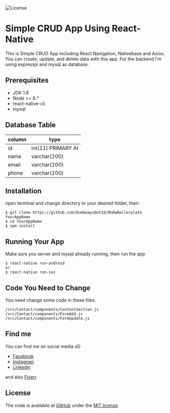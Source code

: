 ![License][license-image]

# Simple CRUD App Using React-Native
This is	Simple CRUD App including React Navigation, Nativebase and Axios. You can create, update, and delete data with this app. For the backend I'm using expressjs and mysql as database.

## Prerequisites
- JDK 1.8
- Node >= 8.*
- react-native-cli
- mysql

## Database Table
| column | type |
| --- | --- |
| id | int(11) PRIMARY AI |
| name | varchar(200) |
| email | varchar(200) |
| phone | varchar(200) |

## Installation
open terminal and change directory to your desired folder, then:
```
$ git clone https://github.com/DumbwaysDotId/RnDwBoilerplate YourAppName
$ cd YourAppName
$ npm install
```

## Running Your App
Make sure you server and mysql already running, then run the app
```
$ react-native run-android
or
$ react-native run-ios
```

## Code You Need to Change
You need change some code in these files:
```
/src/Contact/components/ContentSection.js
/src/Contact/components/FormAdd.js
/src/Contact/components/FormUpdate.js
```

## Find me
You can find me on social media xD
- [Facebook][facebook]
- [Instagram][instagram]
- [Linkedin][linkedin]

and also [Fiverr][fiverr]

## License
The code is available at [GitHub][home] under the [MIT license][license].

[home]: https://github.com/DeVoresyah/RN-Crud
[license-image]: https://img.shields.io/badge/license-MIT-blue.svg
[license]: http://revolunet.mit-license.org
[facebook]: https://facebook.com/DeVoresyah
[instagram]: https://instagram.com/devoresyah
[linkedin]: https://linkedin.com/in/devoresyah
[fiverr]: https://www.fiverr.com/devoresyah